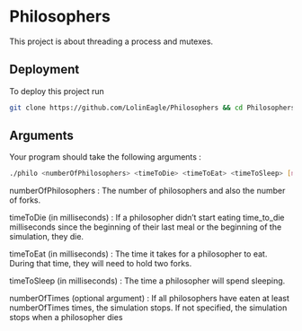# Philosophers
This project is about threading a process and mutexes.

## Deployment
To deploy this project run
```bash
git clone https://github.com/LolinEagle/Philosophers && cd Philosophers/philo && make
```

## Arguments
Your program should take the following arguments :
```bash
./philo <numberOfPhilosophers> <timeToDie> <timeToEat> <timeToSleep> [numberOfTimes]
```
numberOfPhilosophers : The number of philosophers and also the number of forks.

timeToDie (in milliseconds) : If a philosopher didn’t start eating time_to_die milliseconds since the beginning of their last meal or the beginning of the simulation, they die.

timeToEat (in milliseconds) : The time it takes for a philosopher to eat. During that time, they will need to hold two forks.

timeToSleep (in milliseconds) : The time a philosopher will spend sleeping.

numberOfTimes (optional argument) : If all philosophers have eaten at least numberOfTimes times, the simulation stops. If not specified, the simulation stops when a philosopher dies
